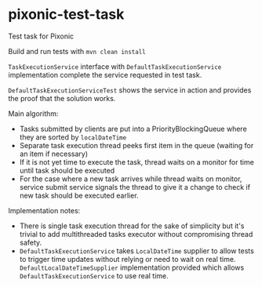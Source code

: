 # pixonic-test-task
Test task for Pixonic

Build and run tests with `mvn clean install`

`TaskExecutionService` interface with `DefaultTaskExecutionService` implementation complete the service requested in test task.

`DefaultTaskExecutionServiceTest` shows the service in action and provides the proof that the solution works.

Main algorithm:

- Tasks submitted by clients are put into a PriorityBlockingQueue where they are sorted by `localDateTime`
- Separate task execution thread peeks first item in the queue (waiting for an item if necessary)
- If it is not yet time to execute the task, thread waits on a monitor for time until task should be executed
- For the case where a new task arrives while thread waits on monitor, service submit service signals the thread to give it a change to check if new task should be executed earlier.

Implementation notes:

- There is single task execution thread for the sake of simplicity but it's trivial to add multithreaded tasks executor without compromising thread safety.
- `DefaultTaskExecutionService` takes `LocalDateTime` supplier to allow tests to trigger time updates without relying or need to wait on real time. `DefaultLocalDateTimeSupplier` implementation provided which allows `DefaultTaskExecutionService` to use real time.